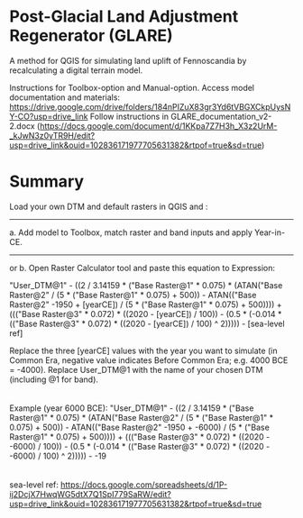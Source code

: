 # Post-Glacial Land Adjustment Regenerator (GLARE)
A method for QGIS for simulating land uplift of Fennoscandia by recalculating a digital terrain model.

Instructions for Toolbox-option and Manual-option.
Access model documentation and materials: https://drive.google.com/drive/folders/184nPIZuX83gr3Yd6tVBGXCkpUysNY-CO?usp=drive_link
Follow instructions in GLARE_documentation_v2-2.docx (https://docs.google.com/document/d/1KKpa7Z7H3h_X3z2UrM-_kJwN3z0yTR9H/edit?usp=drive_link&ouid=102836171977705631382&rtpof=true&sd=true)

# Summary
Load your own DTM and default rasters in QGIS and :

-----------------------------------------------------------------------

a. Add model to Toolbox, match raster and band inputs and apply Year-in-CE.

-----------------------------------------------------------------------

or b. Open Raster Calculator tool and paste this equation to Expression:

"User_DTM@1" - ((2 / 3.14159 * ("Base Raster@1" * 0.075) * (ATAN("Base Raster@2" / (5 * ("Base Raster@1" * 0.075) + 500)) - ATAN(("Base Raster@2" -1950 + [yearCE]) / (5 * ("Base Raster@1" * 0.075) + 500)))) + ((("Base Raster@3" * 0.072) * ((2020 - [yearCE]) / 100)) - (0.5 * (-0.014 * (("Base Raster@3" * 0.072) * ((2020 - [yearCE]) / 100) ^ 2))))) - [sea-level ref]

Replace the three [yearCE] values with the year you want to simulate (in Common Era, negative value indicates Before Common Era; e.g. 4000 BCE = -4000).
Replace User_DTM@1 with the name of your chosen DTM (including @1 for band).
<br>
<br>
<br>
Example (year 6000 BCE):
"User_DTM@1" - ((2 / 3.14159 * ("Base Raster@1" * 0.075) * (ATAN("Base Raster@2" / (5 * ("Base Raster@1" * 0.075) + 500)) - ATAN(("Base Raster@2" -1950 + -6000) / (5 * ("Base Raster@1" * 0.075) + 500)))) + ((("Base Raster@3" * 0.072) * ((2020 - -6000) / 100)) - (0.5 * (-0.014 * (("Base Raster@3" * 0.072) * ((2020 - -6000) / 100) ^ 2))))) - -19
<br>
<br>
<br>
sea-level ref: https://docs.google.com/spreadsheets/d/1P-ij2DcjX7HwqWG5dtX7Q1SpI779SaRW/edit?usp=drive_link&ouid=102836171977705631382&rtpof=true&sd=true

